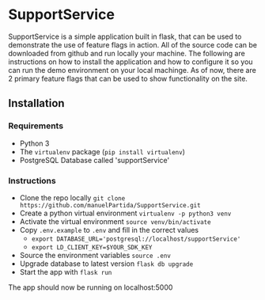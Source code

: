 # SupportService

SupportService is a simple application built in flask, that can be used to demonstrate the use of feature flags in action. All of the source code can be downloaded from github and run locally your machine. The following are instructions on how to install the application and how to configure it so you can run the demo environment on your local machinge. As of now, there are 2 primary feature flags that can be used to show functionality on the site.

## Installation 

### Requirements 

* Python 3 
* The `virtualenv` package (`pip install virtualenv`)
* PostgreSQL Database called 'supportService'

### Instructions 

* Clone the repo locally `git clone https://github.com/manuelPartida/SupportService.git`
* Create a python virtual environment `virtualenv -p python3 venv`
* Activate the virtual environment `source venv/bin/activate`
* Copy `.env.example` to `.env` and fill in the correct values
    * `export DATABASE_URL='postgresql://localhost/supportService'`
    * `export LD_CLIENT_KEY=$YOUR_SDK_KEY`
* Source the environment variables `source .env`
* Upgrade database to latest version `flask db upgrade`
* Start the app with `flask run`

The app should now be running on localhost:5000 